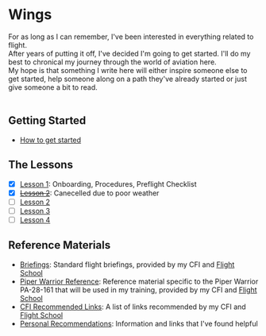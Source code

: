 # Wings
For as long as I can remember, I've been interested in everything related to flight.<br />
After years of putting it off, I've decided I'm going to get started.  I'll do my best to chronical my journey through the world of aviation here.
<br />
My hope is that something I write here will either inspire someone else to get started, help someone along on a path they've already started or just give someone a bit to read.<br />
<br />

## Getting Started
- [How to get started](./gettingStarted.md)
## The Lessons
- [X] [Lesson 1](./lessonRecaps/2021-04-05.md): Onboarding, Procedures, Preflight Checklist
- [X] [<del>Lesson 2</del>](./lessonRecaps/2021-04-07.md): Canecelled due to poor weather
- [ ] [Lesson 2](./lessonRecaps/2021-04-09.md)
- [ ] [Lesson 3](./lessonRecaps/2021-04-13.md)
- [ ] [Lesson 4](./lessonRecaps/2021-04-14.md)
## Reference Materials
- [Briefings](./refernce/breifings/): Standard flight briefings, provided by my CFI and [Flight School](http://jcfs.net/)
- [Piper Warrior Reference](./reference/piperWarrior/): Reference material specific to the Piper Warrior PA-28-161 that will be used in my training, provided by my CFI and [Flight School](http://jcfs.net/)
- [CFI Recommended Links](./reference/recommendedLinks-JCFS.md): A list of links recommended by my CFI and [Flight School](http://jcfs.net/)
- [Personal Recommendations](./reference/recommendedLinks-Personal.md): Information and links that I've found helpful